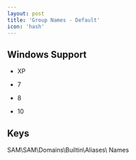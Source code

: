 ```yaml
---
layout: post
title: 'Group Names - Default'
icon: 'hash'
---
```


## Windows Support

- XP

- 7

- 8

- 10



## Keys

SAM\SAM\Domains\Builtin\Aliases\ Names

